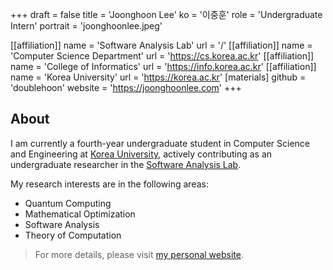 +++
draft = false
title = 'Joonghoon Lee'
ko = '이중훈'
role = 'Undergraduate Intern'
portrait = 'joonghoonlee.jpeg'

[[affiliation]]
name = 'Software Analysis Lab'
url = '/'
[[affiliation]]
name = 'Computer Science Department'
url = 'https://cs.korea.ac.kr'
[[affiliation]]
name = 'College of Informatics'
url = 'https://info.korea.ac.kr'
[[affiliation]]
name = 'Korea University'
url = 'https://korea.ac.kr'
[materials]
github = 'doublehoon'
website = 'https://joonghoonlee.com'
+++

## About

I am currently a fourth-year undergraduate student in Computer Science and Engineering at [Korea University](https://korea.edu), actively contributing as an undergraduate researcher in the [Software Analysis Lab](https://prl.korea.ac.kr/).

My research interests are in the following areas:

- Quantum Computing
- Mathematical Optimization
- Software Analysis
- Theory of Computation

> For more details, please visit [my personal website](https://joonghoonlee.com).